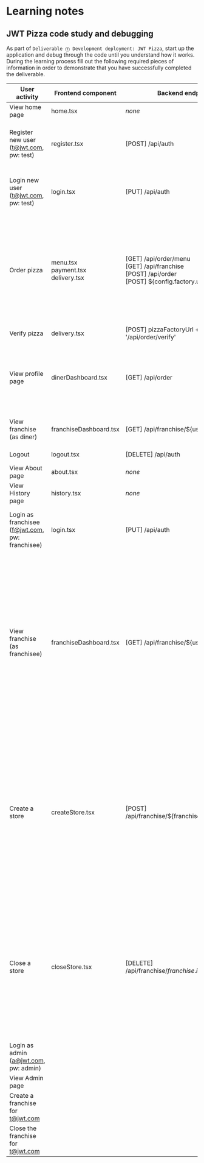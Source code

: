 # Learning notes

## JWT Pizza code study and debugging

As part of `Deliverable ⓵ Development deployment: JWT Pizza`, start up the application and debug through the code until you understand how it works. During the learning process fill out the following required pieces of information in order to demonstrate that you have successfully completed the deliverable.

| User activity                                       | Frontend component | Backend endpoints | Database SQL |
| --------------------------------------------------- | ------------------ | ----------------- | ------------ |
| View home page                                      | home.tsx           | _none_            | _none_       |
| Register new user<br/>(t@jwt.com, pw: test)         | register.tsx       | [POST] /api/auth  | INSERT INTO user (name, email, password) VALUES (?, ?, ?) <br/> INSERT INTO userRole (userId, role, objectId) VALUES (?, ?, ?) |
| Login new user<br/>(t@jwt.com, pw: test)            | login.tsx          | [PUT] /api/auth   | SELECT * FROM user WHERE email=? <br/> SELECT * FROM userRole WHERE userId=? <br/> INSERT INTO auth (token, userId) VALUES (?, ?)|
| Order pizza                                         | menu.tsx <br/> payment.tsx <br/> delivery.tsx | [GET] /api/order/menu <br/> [GET] /api/franchise <br/> [POST] /api/order <br/> [POST] ${config.factory.url}/api/order | SELECT * FROM menu <br/> SELECT id, name FROM franchise <br/> SELECT id, name FROM store WHERE franchiseId=? <br/> INSERT INTO dinerOrder (dinerId, franchiseId, storeId, date) VALUES (?, ?, ?, now()) <br/> INSERT INTO orderItem (orderId, menuId, description, price) VALUES (?, ?, ?, ?) |
| Verify pizza                                        | delivery.tsx       | [POST] pizzaFactoryUrl + '/api/order/verify' | _none_ |
| View profile page                                   | dinerDashboard.tsx | [GET] /api/order  | SELECT id, franchiseId, storeId, date FROM dinerOrder WHERE dinerId=? LIMIT ${offset},${config.db.listPerPage} <br/> SELECT id, menuId, description, price FROM orderItem WHERE orderId=? |
| View franchise<br/>(as diner)                       | franchiseDashboard.tsx | [GET] /api/franchise/${user.id} | SELECT objectId FROM userRole WHERE role='franchisee' AND userId=? |
| Logout                                              | logout.tsx         | [DELETE] /api/auth | DELETE FROM auth WHERE token=? |
| View About page                                     | about.tsx          | _none_            | _none_       |
| View History page                                   | history.tsx        | _none_            | _none_       |
| Login as franchisee<br/>(f@jwt.com, pw: franchisee) | login.tsx          | [PUT] /api/auth   | SELECT * FROM user WHERE email=? <br/> SELECT * FROM userRole WHERE userId=? <br/> INSERT INTO auth (token, userId) VALUES (?, ?) |
| View franchise<br/>(as franchisee)                  | franchiseDashboard.tsx | [GET] /api/franchise/${user.id} | SELECT objectId FROM userRole WHERE role='franchisee' AND userId=? <br/> SELECT id, name FROM franchise WHERE id in (${franchiseIds.join(',')}) <br/> SELECT u.id, u.name, u.email FROM userRole AS ur JOIN user AS u ON u.id=ur.userId WHERE ur.objectId=? AND ur.role='franchisee' <br/> SELECT s.id, s.name, COALESCE(SUM(oi.price), 0) AS totalRevenue FROM dinerOrder AS do JOIN orderItem AS oi ON do.id=oi.orderId RIGHT JOIN store AS s ON s.id=do.storeId WHERE s.franchiseId=? GROUP BY s.id |
| Create a store                                      | createStore.tsx | [POST] /api/franchise/${franchise.id}/store | SELECT u.id, u.name, u.email FROM userRole AS ur JOIN user AS u ON u.id=ur.userId WHERE ur.objectId=? AND ur.role='franchisee' <br/> SELECT s.id, s.name, COALESCE(SUM(oi.price), 0) AS totalRevenue FROM dinerOrder AS do JOIN orderItem AS oi ON do.id=oi.orderId RIGHT JOIN store AS s ON s.id=do.storeId WHERE s.franchiseId=? GROUP BY s.id <br/> INSERT INTO store (franchiseId, name) VALUES (?, ?) <br/> We then reload the franchise page |
| Close a store                                       | closeStore.tsx     | [DELETE] /api/franchise/${franchise.id}/store/${store.id} | SELECT u.id, u.name, u.email FROM userRole AS ur JOIN user AS u ON u.id=ur.userId WHERE ur.objectId=? AND ur.role='franchisee' <br/> SELECT s.id, s.name, COALESCE(SUM(oi.price), 0) AS totalRevenue FROM dinerOrder AS do JOIN orderItem AS oi ON do.id=oi.orderId RIGHT JOIN store AS s ON s.id=do.storeId WHERE s.franchiseId=? GROUP BY s.id <br/> DELETE FROM store WHERE franchiseId=? AND id=? |
| Login as admin<br/>(a@jwt.com, pw: admin)           |                    |                   |              |
| View Admin page                                     |                    |                   |              |
| Create a franchise for t@jwt.com                    |                    |                   |              |
| Close the franchise for t@jwt.com                   |                    |                   |              |
